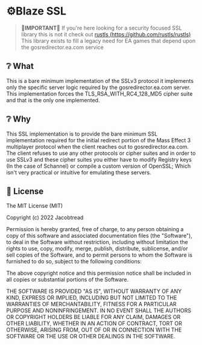 # ⚙️Blaze SSL

> 📌**IMPORTANT**📌 If you're here looking for a security focused SSL library this is not it check out
> [rustls (https://github.com/rustls/rustls)](https://github.com/rustls/rustls) This 
> library exists to fill a legacy need for EA games that depend upon the 
> gosredirector.ea.com service

## ❔ What

This is a bare minimum implementation of the SSLv3 protocol it implements only the specific server logic
required by the gosredirector.ea.com server. This implementation forces the TLS_RSA_WITH_RC4_128_MD5 cipher
suite and that is the only one implemented.

## ❔ Why 

This SSL implementation is to provide the bare minimum SSL implementation required for the
initial redirect portion of the Mass Effect 3 multiplayer protocol when the client reaches 
out to gosredirector.ea.com. The client refuses to use any other protocols or cipher suites 
and in order to use SSLv3 and these cipher suites you either have to modify Registry keys
(In the case of Schannel) or compile a custom version of OpenSSL; Which isn't very practical
or intuitive for emulating these servers.

## 🧾 License

The MIT License (MIT)

Copyright (c) 2022 Jacobtread

Permission is hereby granted, free of charge, to any person obtaining a copy
of this software and associated documentation files (the "Software"), to deal
in the Software without restriction, including without limitation the rights
to use, copy, modify, merge, publish, distribute, sublicense, and/or sell
copies of the Software, and to permit persons to whom the Software is
furnished to do so, subject to the following conditions:

The above copyright notice and this permission notice shall be included in all
copies or substantial portions of the Software.

THE SOFTWARE IS PROVIDED "AS IS", WITHOUT WARRANTY OF ANY KIND, EXPRESS OR
IMPLIED, INCLUDING BUT NOT LIMITED TO THE WARRANTIES OF MERCHANTABILITY,
FITNESS FOR A PARTICULAR PURPOSE AND NONINFRINGEMENT. IN NO EVENT SHALL THE
AUTHORS OR COPYRIGHT HOLDERS BE LIABLE FOR ANY CLAIM, DAMAGES OR OTHER
LIABILITY, WHETHER IN AN ACTION OF CONTRACT, TORT OR OTHERWISE, ARISING FROM,
OUT OF OR IN CONNECTION WITH THE SOFTWARE OR THE USE OR OTHER DEALINGS IN THE
SOFTWARE.